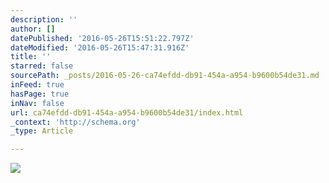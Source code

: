 ```yaml
---
description: ''
author: []
datePublished: '2016-05-26T15:51:22.797Z'
dateModified: '2016-05-26T15:47:31.916Z'
title: ''
starred: false
sourcePath: _posts/2016-05-26-ca74efdd-db91-454a-a954-b9600b54de31.md
inFeed: true
hasPage: true
inNav: false
url: ca74efdd-db91-454a-a954-b9600b54de31/index.html
_context: 'http://schema.org'
_type: Article

---
```

![](https://the-grid-user-content.s3-us-west-2.amazonaws.com/cc1f6dc9-c6f2-49a7-8bbb-6a24db8f3677.jpg)